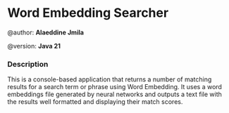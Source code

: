 # Word Embedding Searcher

@author: **Alaeddine Jmila**

@version: **Java 21**

### Description
This is a console-based application that returns a number of matching results for a search term or phrase using Word Embedding. It uses a word embeddings file generated by neural networks and outputs a text file with the results well formatted and displaying their match scores.